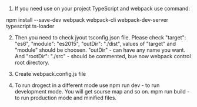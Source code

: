 1. If you need use on your project TypeScript and webpack use command: 

npm install --save-dev webpack webpack-cli webpack-dev-server typescript ts-loader

2. Then you need to check jyout tsconfig.json file. Please check 
"target": "es6", 
"module": "es2015",
"outDir": "./dist",
values of "target" and "module" should be choosen. "outDir" - can have any name you want.
And "rootDir": "./src" - should be commented, bue now webpack control root directory.

3. Create webpack.config.js file
<!-- for correct work of webpack, all imported files should not contain  extention ".js" - so remove it or not use -->


4. To run drogect in a different mode use
  npm run dev - to run development mode. You will get sourse map and so on.
  mpm run build  - to run production mode and minified files.

